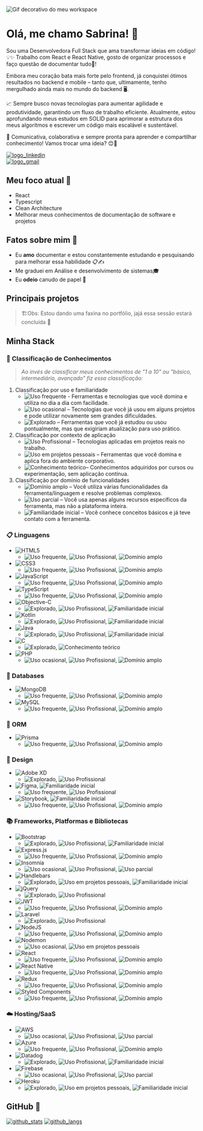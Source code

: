 
![Gif decorativo do meu workspace][gif_workspace]

# Olá, me chamo Sabrina! 👋

Sou uma Desenvolvedora Full Stack que ama transformar ideias em código! 💡✨ 
Trabalho com React e React Native, gosto de organizar processos e faço questão de documentar tudo📑!

Embora meu coração bata mais forte pelo frontend, já conquistei ótimos resultados no backend e mobile – tanto que, ultimamente, tenho mergulhado ainda mais no mundo do backend 🖥️.

📈 Sempre busco novas tecnologias para aumentar agilidade e produtividade, garantindo um fluxo de trabalho eficiente. Atualmente, estou aprofundando meus estudos em SOLID para aprimorar a estrutura dos meus algoritmos e escrever um código mais escalável e sustentável.

💬 Comunicativa, colaborativa e sempre pronta para aprender e compartilhar conhecimento! Vamos trocar uma ideia? 😊🚀

[![logo_linkedin]](https://www.linkedin.com/in/sabrina-poderis)  
[![logo_gmail]](mailto:sabrina.poderis@gmail.com)  

## Meu foco atual 🎯
- React
- Typescript
- Clean Architecture
- Melhorar meus conhecimentos de documentação de software e projetos

## Fatos sobre mim 📌
- Eu **amo** documentar e estou constantemente estudando e pesquisando para melhorar essa habilidade 📋✍️
- Me graduei em Análise e desenvolvimento de sistemas🎓
- Eu **odeio** canudo de papel 🥤

## Principais projetos

> 🏗️Obs: Estou dando uma faxina no portfólio, jajá essa sessão estará concluída 🚧

## Minha Stack

### 📌 Classificação de Conhecimentos 
> _Ao invés de classificar meus conhecimentos de "1 a 10" ou "básico, intermediário, avançado" fiz essa classificação:_

1.  Classificação por uso e familiaridade
    - ![Uso frequente][uso_frequente] - Ferramentas e tecnologias que você domina e utiliza no dia a dia com facilidade.
    - ![Uso ocasional][uso_ocasional] – Tecnologias que você já usou em alguns projetos e pode utilizar novamente sem grandes dificuldades.
    - ![Explorado][explorado] – Ferramentas que você já estudou ou usou pontualmente, mas que exigiriam atualização para uso prático.
2. Classificação por contexto de aplicação
    - ![Uso Profissional][uso_profissional] – Tecnologias aplicadas em projetos reais no trabalho.
    - ![Uso em projetos pessoais][uso_projetos_pessoais] – Ferramentas que você domina e aplica fora do ambiente corporativo.
    - ![Conhecimento teórico][conhecimento_teorico]– Conhecimentos adquiridos por cursos ou experimentação, sem aplicação contínua.
3. Classificação por domínio de funcionalidades
    - ![Domínio amplo][dominio_amplo] – Você utiliza várias funcionalidades da ferramenta/linguagem e resolve problemas complexos.
    - ![Uso parcial][uso_parcial] – Você usa apenas alguns recursos específicos da ferramenta, mas não a plataforma inteira.
    - ![Familiaridade inicial][familiaridade_inicial] – Você conhece conceitos básicos e já teve contato com a ferramenta.

### 📋 Linguagens
- ![HTML5][html5]
  - ![Uso frequente][uso_frequente], ![Uso Profissional][uso_profissional], ![Domínio amplo][dominio_amplo] 
- ![CSS3][css3]
  - ![Uso frequente][uso_frequente], ![Uso Profissional][uso_profissional], ![Domínio amplo][dominio_amplo] 
- ![JavaScript][javascript]
  - ![Uso frequente][uso_frequente], ![Uso Profissional][uso_profissional], ![Domínio amplo][dominio_amplo] 
- ![TypeScript][typescript]
  - ![Uso frequente][uso_frequente], ![Uso Profissional][uso_profissional], ![Domínio amplo][dominio_amplo] 
- ![Objective-C][objective-c]
  - ![Explorado][explorado], ![Uso Profissional][uso_profissional], ![Familiaridade inicial][familiaridade_inicial]
- ![Kotlin][kotlin]
  - ![Explorado][explorado], ![Uso Profissional][uso_profissional], ![Familiaridade inicial][familiaridade_inicial]
- ![Java][java]
  - ![Explorado][explorado], ![Uso Profissional][uso_profissional], ![Familiaridade inicial][familiaridade_inicial]
- ![C][c]
  - ![Explorado][explorado], ![Conhecimento teórico][conhecimento_teorico]
- ![PHP][php]
    - ![Uso ocasional][uso_ocasional], ![Uso Profissional][uso_profissional], ![Domínio amplo][dominio_amplo]

### 💾 Databases
- ![MongoDB][mongodb]
    - ![Uso frequente][uso_frequente], ![Uso Profissional][uso_profissional], ![Domínio amplo][dominio_amplo] 
- ![MySQL][mysql]
    - ![Uso frequente][uso_frequente], ![Uso Profissional][uso_profissional], ![Domínio amplo][dominio_amplo] 

### 🎋 ORM
- ![Prisma][prisma]
    - ![Uso frequente][uso_frequente], ![Uso Profissional][uso_profissional], ![Domínio amplo][dominio_amplo] 

### 🎨 Design
- ![Adobe XD][adobe-xd]
    - ![Explorado][explorado], ![Uso Profissional][uso_profissional]
- ![Figma][figma], ![Familiaridade inicial][familiaridade_inicial]
    - ![Uso frequente][uso_frequente], ![Uso Profissional][uso_profissional]
- ![Storybook][storybook], ![Familiaridade inicial][familiaridade_inicial]
    - ![Uso frequente][uso_frequente], ![Uso Profissional][uso_profissional], ![Domínio amplo][dominio_amplo]

### 📚 Frameworks, Platformas e Bibliotecas
- ![Bootstrap][bootstrap]
    - ![Explorado][explorado], ![Uso Profissional][uso_profissional], ![Familiaridade inicial][familiaridade_inicial]
- ![Express.js][express]
    - ![Uso frequente][uso_frequente], ![Uso Profissional][uso_profissional], ![Domínio amplo][dominio_amplo]
- ![Insomnia][insomnia]
    - ![Uso ocasional][uso_ocasional], ![Uso Profissional][uso_profissional], ![Uso parcial][uso_parcial]
- ![Handlebars][handlebars]
    - ![Explorado][explorado], ![Uso em projetos pessoais][uso_projetos_pessoais], ![Familiaridade inicial][familiaridade_inicial]
- ![jQuery][jquery]
    - ![Explorado][explorado], ![Uso Profissional][uso_profissional]
- ![JWT][jwt]
    - ![Uso frequente][uso_frequente], ![Uso Profissional][uso_profissional], ![Domínio amplo][dominio_amplo]
- ![Laravel][laravel]
    - ![Explorado][explorado], ![Uso Profissional][uso_profissional]
- ![NodeJS][nodejs]
    - ![Uso frequente][uso_frequente], ![Uso Profissional][uso_profissional], ![Domínio amplo][dominio_amplo]
- ![Nodemon][nodemon]
    - ![Uso ocasional][uso_ocasional], ![Uso em projetos pessoais][uso_projetos_pessoais]
- ![React][react]
    - ![Uso frequente][uso_frequente], ![Uso Profissional][uso_profissional], ![Domínio amplo][dominio_amplo]
- ![React Native][react-native]
    - ![Uso frequente][uso_frequente], ![Uso Profissional][uso_profissional], ![Domínio amplo][dominio_amplo]
- ![Redux][redux]
    - ![Uso frequente][uso_frequente], ![Uso Profissional][uso_profissional], ![Domínio amplo][dominio_amplo]
- ![Styled Components][styled-components]
    - ![Uso frequente][uso_frequente], ![Uso Profissional][uso_profissional], ![Domínio amplo][dominio_amplo]

### ☁️ Hosting/SaaS
- ![AWS][aws]
    - ![Uso ocasional][uso_ocasional], ![Uso Profissional][uso_profissional], ![Uso parcial][uso_parcial]
- ![Azure][azure]
    - ![Uso frequente][uso_frequente], ![Uso Profissional][uso_profissional], ![Domínio amplo][dominio_amplo]
- ![Datadog][datadog]
    - ![Explorado][explorado], ![Uso Profissional][uso_profissional], ![Familiaridade inicial][familiaridade_inicial]
- ![Firebase][firebase]
    - ![Uso ocasional][uso_ocasional], ![Uso Profissional][uso_profissional], ![Uso parcial][uso_parcial]
- ![Heroku][heroku]
    - ![Explorado][explorado], ![Uso em projetos pessoais][uso_projetos_pessoais], ![Familiaridade inicial][familiaridade_inicial]

## GitHub 💾
[![github_stats]](https://github.com/Sabrina-Poderis/)
[![github_langs]](https://github.com/Sabrina-Poderis/)


<!-- Conteúdo de links abaixo, não considerar -->

[gif_workspace]: https://neocha-content.oss-cn-hongkong.aliyuncs.com/wp-content/uploads/sites/2/2016/11/1041uuu-12.gif
[logo_linkedin]: https://img.shields.io/badge/LinkedIn-0077B5?style=for-the-badge&logo=linkedin&logoColor=white
[logo_gmail]: https://img.shields.io/badge/Gmail-D14836?style=for-the-badge&logo=gmail&logoColor=white
[github_stats]: https://github-readme-stats.vercel.app/api?username=Sabrina-Poderis&show_icons=true&theme=tokyonight
[github_langs]: https://github-readme-stats.vercel.app/api/top-langs/?username=Sabrina-Poderis&hide=html,blade,handlebars,shell&layout=compact&theme=tokyonight
[uso_frequente]: https://img.shields.io/badge/🚀_uso_frequente-008000?style=for-the-badge
[uso_ocasional]: https://img.shields.io/badge/⚒️_uso_ocasional-32CD32?style=for-the-badge
[explorado]: https://img.shields.io/badge/📖_explorado_/_aprendizado_prévio-FFD700?style=for-the-badge
[uso_profissional]: https://img.shields.io/badge/💼_uso_profissional-00008B?style=for-the-badge
[uso_projetos_pessoais]: https://img.shields.io/badge/🎯_uso_em_projetos_pessoais-1E90FF?style=for-the-badge
[conhecimento_teorico]: https://img.shields.io/badge/📚_conhecimento_teórico_/_estudos-FF8C00?style=for-the-badge
[dominio_amplo]: https://img.shields.io/badge/🌟_domínio_amplo-4B0082?style=for-the-badge
[uso_parcial]: https://img.shields.io/badge/⚡_uso_parcial-9370DB?style=for-the-badge
[familiaridade_inicial]: https://img.shields.io/badge/🔍_familiaridade_inicial-DC143C?style=for-the-badge
[html5]: https://img.shields.io/badge/html5-E34F26.svg?style=for-the-badge&logo=html5&logoColor=white
[css3]: https://img.shields.io/badge/css3-1572B6.svg?style=for-the-badge&logo=css3&logoColor=white
[javascript]: https://img.shields.io/badge/javascript-323330.svg?style=for-the-badge&logo=javascript&logoColor=F7DF1E
[typescript]: https://img.shields.io/badge/typescript-007ACC.svg?style=for-the-badge&logo=typescript&logoColor=white
[objective-c]: https://img.shields.io/badge/OBJECTIVE--C-3A95E3.svg?style=for-the-badge&logo=apple&logoColor=white
[kotlin]: https://img.shields.io/badge/kotlin-7F52FF.svg?style=for-the-badge&logo=kotlin&logoColor=white
[java]: https://img.shields.io/badge/java-ED8B00.svg?style=for-the-badge&logo=openjdk&logoColor=white
[c]: https://img.shields.io/badge/c-00599C.svg?style=for-the-badge&logo=c&logoColor=white
[php]: https://img.shields.io/badge/php-777BB4.svg?style=for-the-badge&logo=php&logoColor=white
[mongodb]: https://img.shields.io/badge/MongoDB-4ea94b.svg?style=for-the-badge&logo=mongodb&logoColor=white
[mysql]: https://img.shields.io/badge/mysql-4479A1.svg?style=for-the-badge&logo=mysql&logoColor=white
[prisma]: https://img.shields.io/badge/Prisma-3982CE?style=for-the-badge&logo=Prisma&logoColor=white
[adobe-xd]: https://img.shields.io/badge/Adobe%20XD-470137?style=for-the-badge&logo=Adobe%20XD&logoColor=#FF61F6
[figma]: https://img.shields.io/badge/figma-F24E1E.svg?style=for-the-badge&logo=figma&logoColor=white
[storybook]: https://img.shields.io/badge/-Storybook-FF4785?style=for-the-badge&logo=storybook&logoColor=white
[bootstrap]: https://img.shields.io/badge/bootstrap-8511FA.svg?style=for-the-badge&logo=bootstrap&logoColor=white
[express]: https://img.shields.io/badge/express.js-404d59.svg?style=for-the-badge&logo=express&logoColor=61DAFB
[insomnia]: https://img.shields.io/badge/Insomnia-black?style=for-the-badge&logo=insomnia&logoColor=5849BE
[handlebars]: https://img.shields.io/badge/Handlebars-000000?style=for-the-badge&logo=Handlebars.js&logoColor=white
[jquery]: https://img.shields.io/badge/jquery-0769AD.svg?style=for-the-badge&logo=jquery&logoColor=white
[jwt]: https://img.shields.io/badge/JWT-black?style=for-the-badge&logo=JSON%20web%20tokens
[laravel]: https://img.shields.io/badge/laravel-FF2D20.svg?style=for-the-badge&logo=laravel&logoColor=white
[nodejs]: https://img.shields.io/badge/node.js-6DA55F?style=for-the-badge&logo=node.js&logoColor=white
[nodemon]: https://img.shields.io/badge/NODEMON-323330.svg?style=for-the-badge&logo=nodemon&logoColor=%BBDEAD
[react]: https://img.shields.io/badge/react-20232a.svg?style=for-the-badge&logo=react&logoColor=61DAFB
[react-native]: https://img.shields.io/badge/react_native-20232a.svg?style=for-the-badge&logo=react&logoColor=61DAFB
[redux]: https://img.shields.io/badge/redux-593d88.svg?style=for-the-badge&logo=redux&logoColor=white
[styled-components]: https://img.shields.io/badge/styled--components-DB7093?style=for-the-badge&logo=styled-components&logoColor=white
[aws]: https://img.shields.io/badge/AWS-FF9900.svg?style=for-the-badge&logo=amazon-aws&logoColor=white
[azure]: https://img.shields.io/badge/azure-0072C6.svg?style=for-the-badge&logo=microsoftazure&logoColor=white
[datadog]: https://img.shields.io/badge/datadog-632CA6.svg?style=for-the-badge&logo=datadog&logoColor=white
[firebase]: https://img.shields.io/badge/firebase-a08021?style=for-the-badge&logo=firebase&logoColor=ffcd34
[heroku]: https://img.shields.io/badge/heroku-430098.svg?style=for-the-badge&logo=heroku&logoColor=white
